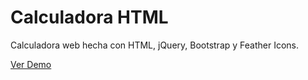 # Calculadora HTML
Calculadora web hecha con HTML, jQuery, Bootstrap y Feather Icons.

<a href="https://calculadora.ar">Ver Demo</a>
